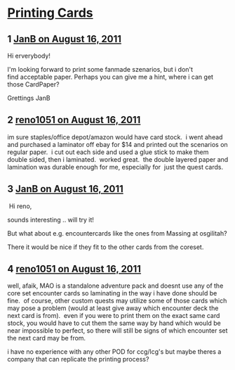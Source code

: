 # [Printing Cards](https://community.fantasyflightgames.com/topic/51648-printing-cards/)

## 1 [JanB on August 16, 2011](https://community.fantasyflightgames.com/topic/51648-printing-cards/?do=findComment&comment=515161)

Hi erverybody!

I'm looking forward to print some fanmade szenarios, but i don't find acceptable paper. Perhaps you can give me a hint, where i can get those CardPaper?

Grettings JanB

## 2 [reno1051 on August 16, 2011](https://community.fantasyflightgames.com/topic/51648-printing-cards/?do=findComment&comment=515182)

im sure staples/office depot/amazon would have card stock.  i went ahead and purchased a laminator off ebay for $14 and printed out the scenarios on regular paper.  i cut out each side and used a glue stick to make them double sided, then i laminated.  worked great.  the double layered paper and lamination was durable enough for me, especially for  just the quest cards. 

## 3 [JanB on August 16, 2011](https://community.fantasyflightgames.com/topic/51648-printing-cards/?do=findComment&comment=515207)

 Hi reno,

sounds interesting .. will try it!

But what about e.g. encountercards like the ones from Massing at osgilitah?

There it would be nice if they fit to the other cards from the coreset.

## 4 [reno1051 on August 16, 2011](https://community.fantasyflightgames.com/topic/51648-printing-cards/?do=findComment&comment=515248)

well, afaik, MAO is a standalone adventure pack and doesnt use any of the core set encounter cards so laminating in the way i have done should be fine.  of course, other custom quests may utilize some of those cards which may pose a problem (would at least give away which encounter deck the next card is from).  even if you were to print them on the exact same card stock, you would have to cut them the same way by hand which would be near impossible to perfect, so there will still be signs of which encounter set the next card may be from.  

i have no experience with any other POD for ccg/lcg's but maybe theres a company that can replicate the printing process? 

